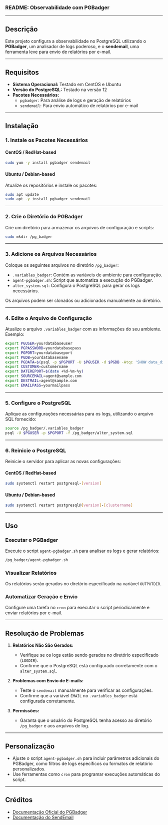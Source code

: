 ### README: Observabilidade com PGBadger  

---

## **Descrição**  
Este projeto configura a observabilidade no PostgreSQL utilizando o **PGBadger**, um analisador de logs poderoso, e o **sendemail**, uma ferramenta leve para envio de relatórios por e-mail.  

---

## **Requisitos**  
- **Sistema Operacional:** Testado em CentOS e Ubuntu  
- **Versão do PostgreSQL:** Testado na versão 12  
- **Pacotes Necessários:**  
  - `pgbadger`: Para análise de logs e geração de relatórios  
  - `sendemail`: Para envio automático de relatórios por e-mail  

---

## **Instalação**  

### **1. Instale os Pacotes Necessários**  

#### **CentOS / RedHat-based**  
```bash
sudo yum -y install pgbadger sendemail
```

#### **Ubuntu / Debian-based**  
Atualize os repositórios e instale os pacotes:  
```bash
sudo apt update
sudo apt -y install pgbadger sendemail
```

---

### **2. Crie o Diretório do PGBadger**  
Crie um diretório para armazenar os arquivos de configuração e scripts:  
```bash
sudo mkdir /pg_badger
```

---

### **3. Adicione os Arquivos Necessários**  
Coloque os seguintes arquivos no diretório `/pg_badger`:  
- `.variables_badger`: Contém as variáveis de ambiente para configuração.  
- `agent-pgbadger.sh`: Script que automatiza a execução do PGBadger.  
- `alter_system.sql`: Configura o PostgreSQL para gerar os logs necessários.  

Os arquivos podem ser clonados ou adicionados manualmente ao diretório.

---

### **4. Edite o Arquivo de Configuração**  
Atualize o arquivo `.variables_badger` com as informações do seu ambiente. Exemplo:  
```bash
export PGUSER=yourdatabaseuser
export PGPASSWORD=yourdatabasepass
export PGPORT=yourdatabaseport
export PGDB=yourdatabasename
export PGDATA=$(psql -p $PGPORT -U $PGUSER -d $PGDB -Atqc 'SHOW data_directory;')
export CUSTOMER=customername
export DATEREPORT=$(date +%d-%m-%y)
export SOURCEMAIL=agent@sample.com
export DESTMAIL=agent@sample.com
export EMAILPASS=yourmailpass
```

---

### **5. Configure o PostgreSQL**  
Aplique as configurações necessárias para os logs, utilizando o arquivo SQL fornecido:  
```bash
source /pg_badger/.variables_badger
psql -U $PGUSER -p $PGPORT -f /pg_badger/alter_system.sql
```

---

### **6. Reinicie o PostgreSQL**  
Reinicie o servidor para aplicar as novas configurações:  

#### **CentOS / RedHat-based**  
```bash
sudo systemctl restart postgresql-[version]
```

#### **Ubuntu / Debian-based**  
```bash
sudo systemctl restart postgresql@[version]-[clustername]
```

---

## **Uso**  

### **Executar o PGBadger**  
Execute o script `agent-pgbadger.sh` para analisar os logs e gerar relatórios:  
```bash
/pg_badger/agent-pgbadger.sh
```

### **Visualizar Relatórios**  
Os relatórios serão gerados no diretório especificado na variável `OUTPUTDIR`.  

### **Automatizar Geração e Envio**  
Configure uma tarefa no `cron` para executar o script periodicamente e enviar relatórios por e-mail.  

---

## **Resolução de Problemas**  

1. **Relatórios Não São Gerados:**  
   - Verifique se os logs estão sendo gerados no diretório especificado (`LOGDIR`).  
   - Confirme que o PostgreSQL está configurado corretamente com o `alter_system.sql`.  

2. **Problemas com Envio de E-mails:**  
   - Teste o `sendemail` manualmente para verificar as configurações.  
   - Confirme que a variável `EMAIL` no `.variables_badger` está configurada corretamente.  

3. **Permissões:**  
   - Garanta que o usuário do PostgreSQL tenha acesso ao diretório `/pg_badger` e aos arquivos de log.  

---

## **Personalização**  

- Ajuste o script `agent-pgbadger.sh` para incluir parâmetros adicionais do PGBadger, como filtros de logs específicos ou formatos de relatório personalizados.  
- Use ferramentas como `cron` para programar execuções automáticas do script.  

---

## **Créditos**  
- [Documentação Oficial do PGBadger](https://github.com/dalibo/pgbadger)  
- [Documentação do SendEmail](https://github.com/mogaal/sendemail)
